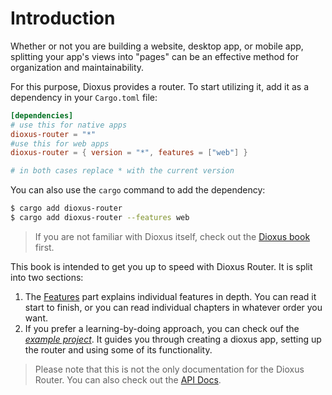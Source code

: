 # Introduction
Whether or not you are building a website, desktop app, or mobile app,
splitting your app's views into "pages" can be an effective method for
organization and maintainability.

For this purpose, Dioxus provides a router. To start utilizing it, add it as a
dependency in your `Cargo.toml` file:
```toml
[dependencies]
# use this for native apps
dioxus-router = "*"
#use this for web apps
dioxus-router = { version = "*", features = ["web"] }

# in both cases replace * with the current version
```

You can also use the `cargo` command to add the dependency:
```sh
$ cargo add dioxus-router
$ cargo add dioxus-router --features web
```

> If you are not familiar with Dioxus itself, check out the [Dioxus book][db]
> first.

This book is intended to get you up to speed with Dioxus Router. It is split
into two sections:
1. The [Features](./features/index.md) part explains individual features in
   depth. You can read it start to finish, or you can read individual chapters
   in whatever order you want.
2. If you prefer a learning-by-doing approach, you can check ouf the
   _[example project](./example/introduction.md)_. It guides you through
   creating a dioxus app, setting up the router and using some of its
   functionality.

> Please note that this is not the only documentation for the Dioxus Router. You
> can also check out the [API Docs][api].

[api]: https://docs.rs/dioxus-router/
[db]: https://dioxuslabs.com/guide/
